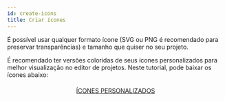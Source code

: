 ```yaml
---
id: create-icons
title: Criar ícones
---
```


É possível usar qualquer formato ícone (SVG ou PNG é recomendado para preservar transparências) e tamanho que quiser no seu projeto.

É recomendado ter versões coloridas de seus ícones personalizados para melhor visualização no editor de projetos. Neste tutorial, pode baixar os ícones abaixo:

<div markdown="1" style="text-align: center; margin-top: 20px">
<a class="button"
href="../assets/en/custom-icons/Custom-Icons.zip">ÍCONES PERSONALIZADOS</a>
</div>

